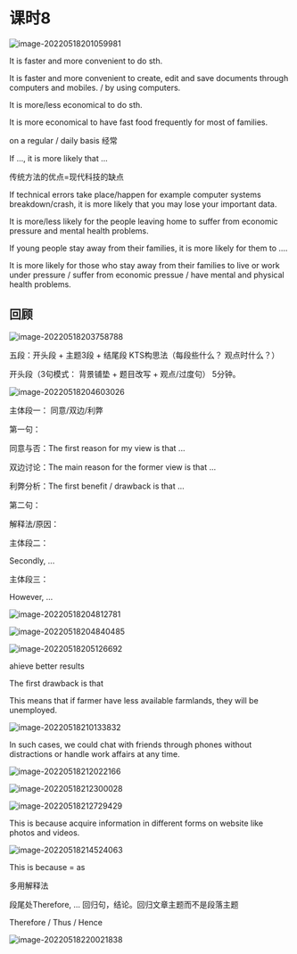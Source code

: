 # 课时8

![image-20220518201059981](/Users/oker/go/src/github.com/xiangjianmeng/IELTS/speaking/img/image-20220518201059981.png)





It is faster and more convenient to do sth.



It is faster and more convenient to create, edit and save documents through computers and mobiles. / by using computers.



It is more/less economical to do sth.

It is more economical to have fast food frequently for most of families.

on a regular / daily basis 经常



If ..., it is more likely that ...

传统方法的优点=现代科技的缺点



If technical errors take place/happen for example computer systems breakdown/crash, it is more likely that you may lose your important data.



It is more/less likely for the people leaving home to suffer from economic pressure and mental health problems.



If young people stay away from their families, it is more likely for them to ....

It is more likely for those who stay away from their families to live or work under pressure / suffer from economic pressue / have mental and physical health problems.



## 回顾



![image-20220518203758788](/Users/oker/go/src/github.com/xiangjianmeng/IELTS/speaking/img/image-20220518203758788.png)

五段：开头段 + 主题3段 + 结尾段   KTS构思法（每段些什么？ 观点时什么？）

开头段（3句模式： 背景铺垫 + 题目改写 + 观点/过度句） 5分钟。

![image-20220518204603026](/Users/oker/go/src/github.com/xiangjianmeng/IELTS/speaking/img/image-20220518204603026.png)

主体段一： 同意/双边/利弊

第一句：

同意与否：The first reason for my view is that ...

双边讨论：The main reason for the former view is that ...

利弊分析：The first benefit / drawback is that ...



第二句：

解释法/原因：



主体段二：

Secondly, ...



主体段三：

However, ...



![image-20220518204812781](/Users/oker/go/src/github.com/xiangjianmeng/IELTS/writing/img/image-20220518204812781.png)



![image-20220518204840485](/Users/oker/go/src/github.com/xiangjianmeng/IELTS/writing/img/image-20220518204840485.png)



![image-20220518205126692](/Users/oker/go/src/github.com/xiangjianmeng/IELTS/writing/img/image-20220518205126692.png)



ahieve better results





The first  drawback is that

This means that if farmer have less available farmlands, they will be unemployed.



![image-20220518210133832](/Users/oker/go/src/github.com/xiangjianmeng/IELTS/writing/img/image-20220518210133832.png)



In such cases, we could chat with friends through phones without distractions or handle work affairs at any time.



![image-20220518212022166](/Users/oker/go/src/github.com/xiangjianmeng/IELTS/writing/img/image-20220518212022166.png)





![image-20220518212300028](/Users/oker/go/src/github.com/xiangjianmeng/IELTS/writing/img/image-20220518212300028.png)





![image-20220518212729429](/Users/oker/go/src/github.com/xiangjianmeng/IELTS/writing/img/image-20220518212729429.png)





This is because acquire information in different forms on website like photos and videos.



![image-20220518214524063](/Users/oker/go/src/github.com/xiangjianmeng/IELTS/writing/img/image-20220518214524063.png)

This is because = as

多用解释法



段尾处Therefore, ... 回归句，结论。回归文章主题而不是段落主题

Therefore / Thus / Hence



![image-20220518220021838](/Users/oker/go/src/github.com/xiangjianmeng/IELTS/writing/img/image-20220518220021838.png)



